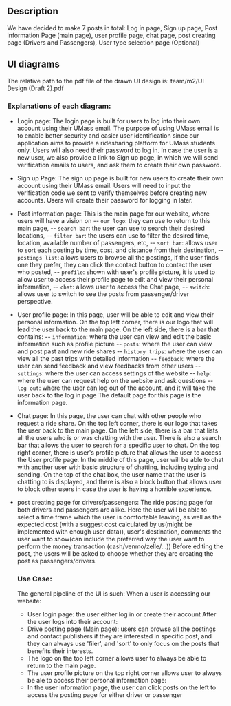 ## Description

We have decided to make 7 posts in total: Log in page, Sign up page, Post information Page (main page), user profile page, chat page, post creating page (Drivers and Passengers), User type selection page (Optional)

## UI diagrams

The relative path to the pdf file of the drawn UI design is: team/m2/UI Design (Draft 2).pdf

### Explanations of each diagram:
- Login page: The login page is built for users to log into their own account using their UMass email. The purpose of using UMass email
is to enable better security and easier user identification since our application aims to provide a ridesharing platform for UMass students only. Users will also need their password to log in. In case the user is a new user, we also provide a link to Sign up page, in which we will send verification emails to users, and ask them to create their own password.

- Sign up Page: The sign up page is built for new users to create their own account using their UMass email. Users will need to input the verification code we sent to verify themselves before creating new accounts. Users will create their password for logging in later.

- Post information page: This is the main page for our website, where users will have a vision on 
    -- `our logo`: they can use to return to this main page, 
    -- `search bar`: the user can use to search their desired locations,
    -- `filter bar`: the users can use to filter the  desired time, location, available number of passengers, etc, 
    -- `sort bar`: allows user to sort each posting by time, cost, and distance from their destination,
    -- `postings list`: allows users to browse all the postings, if the user finds one they prefer, they can click the contact button to contact the user who posted,
    -- `profile`: shown with user's profile picture, it is used to allow user to access their profile page to edit and view their personal information,
    -- `chat`: allows user to access the Chat page,
    -- `switch`: allows user to switch to see the posts from passenger/driver perspective.

- User profile page: In this page, user will be able to edit and view their personal information. On the top left corner, there is our logo that will lead the user back to the main page. On the left side, there is a bar that contains:
    -- `information`: where the user can view and edit the basic information such as profile picture
    -- `posts`: where the user can view and post past and new ride shares
    -- `history trips`: where the user can view all the past trips with detailed information
    -- `feedback`: where the user can send feedback and view feedbacks from other users
    -- `settings`: where the user can access settings of the website
    -- `help`: where the user can request help on the website and ask questions
    -- `log out`: where the user can log out of the account, and it will take the user back to the log in page
The default page for this page is the information page. 

- Chat page: 
    In this page, the user can chat with other people who request a ride share. On the top left corner, there is our logo that takes the user back to the main page. On the left side, there is a bar that lists all the users who is or was chatting with the user. There is also a search bar that allows the user to search for a specific user to chat. On the top right corner, there is user's profile picture that allows the user to access the User profile page. In the middle of this page, user will be able to chat with another user with basic structure of chatting, including typing and sending. On the top of the chat box, the user name that the user is chatting to is displayed, and there is also a block button that allows user to block other users in case the user is having a horrible experience.

- post creating page for drivers/passengers:
    The ride posting page for both drivers and passengers are alike. Here the user will be able to select a time frame which the user is comfortable leaving, as well as the expected cost (with a suggest cost calculated by us(might be implemented with enough user data)), user's destination, comments the user want to show(can include the preferred way the user want to perform the money transaction (cash/venmo/zelle/...))
    Before editing the post, the users will be asked to choose whether they are creating the post as passengers/drivers.

    ### Use Case:
    The general pipeline of the UI is such:
    When a user is accessing our website:
    - User login page: the user either log in or create their account
    After the user logs into their account:
    - Drive posting page (Main page): users can browse all the postings and contact publishers if they are interested in specific post, and they can always use 'filer', and 'sort' to only focus on the posts that benefits their interests. 
    - The logo on the top left corner allows user to always be able to return to the main page.
    - The user profile picture on the top right corner allows user to always be ale to access their personal information page:
     - In the user information page, the user can click posts on the left to access the posting page for either driver or passenger
